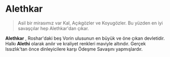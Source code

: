 # Alethkar

> Asil bir mirasımız var Kal, Açıkgözler ve Koyugözler. Bu yüzden en iyi savaşçılar hep Alethkar'dan çıkar.

**Alethkar** , Roshar'daki beş Vorin ulusunun en büyük ve öne çıkan devletidir. Halkı **Alethi** olarak anılır ve kraliyet renkleri maviyle altındır. Gerçek Issızlık'tan önce dinleyicilere karşı Ödeşme Savaşını yapmışlardır.

